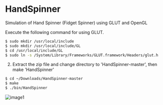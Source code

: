 # HandSpinner
Simulation of Hand Spinner (Fidget Spinner) using GLUT and OpenGL

Execute the following command for using GLUT.
``` sh
$ sudo mkdir /usr/local/include
$ sudo mkdir /usr/local/include/GL
$ cd /usr/local/include/GL
$ sudo ln -s /System/Library/Frameworks/GLUT.framework/Headers/glut.h .
```
2. Extract the zip file and change directory to 'HandSpinner-master', then make 'HandSpinner'
``` sh
$ cd ~/Downloads/HandSpinner-master
$ make
$ ./bin/HandSpinner
```


![image1](https://github.com/szkny/HandSpinner/wiki/images/fidget.gif)
